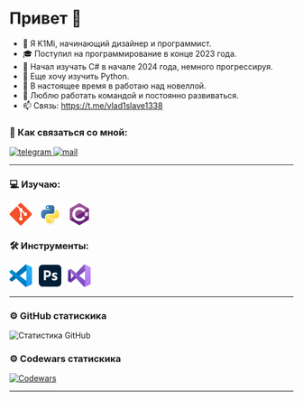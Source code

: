 <!-- Заголовок профиля -->
# Привет 👋

<!--
**K1Mi1338/K1Mi1338** is a ✨ _special_ ✨ repository because its `README.md` (this file) appears on your GitHub profile.

<!-- Описание -->
- 👋 Я K1Mi, начинающий дизайнер и программист.
- 🎓 Поступил на программирование в конце 2023 года.
- 📅 Начал изучать C# в начале 2024 года, немного прогрессируя.
- 🌱 Еще хочу изучить Python.
- 🔭 В настоящее время в работаю над новеллой.
- 🤝 Люблю работать командой и постоянно развиваться.
- 📫 Связь: https://t.me/vlad1slave1338

<!-- Контакты -->
### 🌟 Как связаться со мной:

<div>
    <a href='https://t.me/vlad1slave1338' target='_blank'>
        <img src='https://camo.githubusercontent.com/6badd5effe52bef2c64557fa8883104fd1fd80065c2feda39fd2b9ac4a858bae/68747470733a2f2f63646e2d69636f6e732d706e672e666c617469636f6e2e636f6d2f3531322f323131312f323131313634362e706e67' width='40' height='40' alt='telegram'>
    </a>
    <a href='https://e.mail.ru/cgi-bin/sentmsg?To=vladislavsechenov@mail.ru&from=otvet&afterReload=1' target='_blank'>
        <img src='https://camo.githubusercontent.com/25cc3cb093a962d2574491fa4847c50bcedee751d89baafa96b8d0ee6a50fc0d/68747470733a2f2f706170696b2e70726f2f75706c6f6164732f706f7374732f323032322d30312f313634333632383339375f312d706170696b2d70726f2d702d706f636874612d6c6f676f7469702d312e706e67' width='40' height='40' alt='mail'>
    </a>
</div>

___

<!-- Навыки -->
### 💻 Изучаю:

<div>
    <img src='https://raw.githubusercontent.com/devicons/devicon/55609aa5bd817ff167afce0d965585c92040787a/icons/git/git-original.svg' title='git' alt='git'     width='40' height='40'>&nbsp;&nbsp;
    <img src='https://raw.githubusercontent.com/devicons/devicon/55609aa5bd817ff167afce0d965585c92040787a/icons/python/python-original.svg' title='python'  alt='python' width='40' height='40'>&nbsp;&nbsp;
    <img src='https://github.com/devicons/devicon/blob/master/icons/csharp/csharp-original.svg' title='C#' alt='C#' width='40' height='40'>&nbsp;&nbsp;

### 🛠 Инструменты:

<div>
    <img src='https://raw.githubusercontent.com/devicons/devicon/55609aa5bd817ff167afce0d965585c92040787a/icons/vscode/vscode-original.svg' title='vscode' alt='vscode' width='40' height='40'>&nbsp;&nbsp;
    <img src='https://raw.githubusercontent.com/devicons/devicon/55609aa5bd817ff167afce0d965585c92040787a/icons/photoshop/photoshop-plain.svg' title='photoshop' alt='photoshop' width='40' height='40'>&nbsp;&nbsp;
    <img src='https://github.com/devicons/devicon/blob/master/icons/visualstudio/visualstudio-original.svg' title='visualstudio' alt='visualstudio' width='40' height='40'>&nbsp;&nbsp;
</div>


___

### ⚙️ GitHub статискика
<!-- Статистика -->
![Статистика GitHub](https://github-readme-stats.vercel.app/api?username=K1Mi1338&show_icons=true)

### ⚙️ Codewars статискика
[![Codewars](https://www.codewars.com/users/K1Mi1338/badges/large)](https://www.codewars.com/users/YOUR_USERNAME)

___
